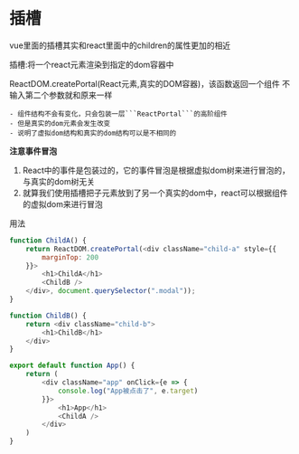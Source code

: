 # 插槽

vue里面的插槽其实和react里面中的children的属性更加的相近

插槽:将一个react元素渲染到指定的dom容器中

ReactDOM.createPortal(React元素,真实的DOM容器)，该函数返回一个组件
不输入第二个参数就和原来一样

    - 组件结构不会有变化，只会包装一层```ReactPortal```的高阶组件
    - 但是真实的dom元素会发生改变
    - 说明了虚拟dom结构和真实的dom结构可以是不相同的


**注意事件冒泡**

1. React中的事件是包装过的，它的事件冒泡是根据虚拟dom树来进行冒泡的，与真实的dom树无关
2. 就算我们使用插槽把子元素放到了另一个真实的dom中，react可以根据组件的虚拟dom来进行冒泡

用法
```js
function ChildA() {
    return ReactDOM.createPortal(<div className="child-a" style={{
        marginTop: 200
    }}>
        <h1>ChildA</h1>
        <ChildB />
    </div>, document.querySelector(".modal"));
}

function ChildB() {
    return <div className="child-b">
        <h1>ChildB</h1>
    </div>
}

export default function App() {
    return (
        <div className="app" onClick={e => {
            console.log("App被点击了", e.target)
        }}>
            <h1>App</h1>
            <ChildA />
        </div>
    )
}
```
